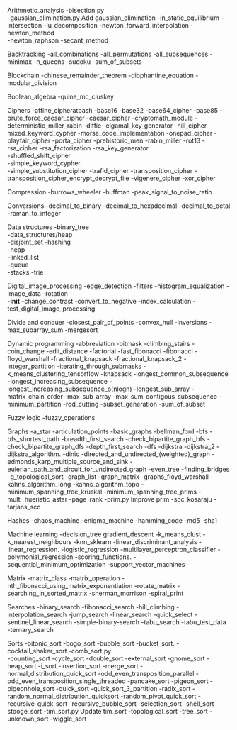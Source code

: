 Arithmetic_analysis 
-bisection.py	
-gaussian_elimination.py	Add gaussian_elimination
-in_static_equilibrium
-intersection
-lu_decomposition
-newton_forward_interpolation
-newton_method	
-newton_raphson	
-secant_method

Backtracking
-all_combinations
-all_permutations
-all_subsequences
-minimax
-n_queens
-sudoku	
-sum_of_subsets

Blockchain
-chinese_remainder_theorem
-diophantine_equation
-modular_division

Boolean_algebra
-quine_mc_cluskey

Ciphers
-affine_cipheratbash
-base16
-base32
-base64_cipher
-base85
-brute_force_caesar_cipher
-caesar_cipher
-cryptomath_module
-deterministic_miller_rabin
-diffie
-elgamal_key_generator
-hill_cipher
-mixed_keyword_cypher
-morse_code_implementation
-onepad_cipher
-playfair_cipher
-porta_cipher
-prehistoric_men
-rabin_miller
-rot13
-rsa_cipher
-rsa_factorization
-rsa_key_generator	
-shuffled_shift_cipher	
-simple_keyword_cypher	
-simple_substitution_cipher
-trafid_cipher
-transposition_cipher
-transposition_cipher_encrypt_decrypt_file
-vigenere_cipher
-xor_cipher

Compression
-burrows_wheeler
-huffman
-peak_signal_to_noise_ratio

Conversions
-decimal_to_binary
-decimal_to_hexadecimal
-decimal_to_octal
-roman_to_integer

Data structures
-binary_tree	
-data_structures/heap	
-disjoint_set
-hashing	
-heap	
-linked_list	
-queue	
-stacks	
-trie

Digital_image_processing
-edge_detection	
-filters
-histogram_equalization	
-image_data	
-rotation	
-__init__
-change_contrast
-convert_to_negative
-index_calculation
-test_digital_image_processing

Divide and conquer
-closest_pair_of_points
-convex_hull
-inversions
-max_subarray_sum
-mergesort

Dynamic programming
-abbreviation
-bitmask
-climbing_stairs
-coin_change
-edit_distance
-factorial
-fast_fibonacci
-fibonacci
-floyd_warshall
-fractional_knapsack
-fractional_knapsack_2
-integer_partition
-iterating_through_submasks
-k_means_clustering_tensorflow
-knapsack
-longest_common_subsequence
-longest_increasing_subsequence
-longest_increasing_subsequence_o(nlogn)
-longest_sub_array
-matrix_chain_order
-max_sub_array
-max_sum_contigous_subsequence
-minimum_partition
-rod_cutting
-subset_generation
-sum_of_subset

Fuzzy logic
-fuzzy_operations

Graphs
-a_star
-articulation_points
-basic_graphs
-bellman_ford
-bfs
-bfs_shortest_path
-breadth_first_search
-check_bipartite_graph_bfs
-check_bipartite_graph_dfs
-depth_first_search
-dfs
-dijkstra
-dijkstra_2
-dijkstra_algorithm.
-dinic
-directed_and_undirected_(weighted)_graph
-edmonds_karp_multiple_source_and_sink
-eulerian_path_and_circuit_for_undirected_graph
-even_tree
-finding_bridges
-g_topological_sort
-graph_list
-graph_matrix
-graphs_floyd_warshall
-kahns_algorithm_long
-kahns_algorithm_topo
-minimum_spanning_tree_kruskal
-minimum_spanning_tree_prims
-multi_hueristic_astar
-page_rank
-prim.py	Improve prim
-scc_kosaraju
-tarjans_scc

Hashes
-chaos_machine
-enigma_machine
-hamming_code
-md5
-sha1

Machine learning
-decision_tree
gradient_descent
-k_means_clust
-k_nearest_neighbours
-knn_sklearn
-linear_discriminant_analysis
-linear_regression.
-logistic_regression
-multilayer_perceptron_classifier
-polymonial_regression
-scoring_functions.
-sequential_minimum_optimization
-support_vector_machines

Matrix
-matrix_class
-matrix_operation
-nth_fibonacci_using_matrix_exponentiation
-rotate_matrix
-searching_in_sorted_matrix
-sherman_morrison
-spiral_print

Searches
-binary_search
-fibonacci_search
-hill_climbing
-interpolation_search
-jump_search
-linear_search
-quick_select
-sentinel_linear_search
-simple-binary-search
-tabu_search
-tabu_test_data
-ternary_search

Sorts
-bitonic_sort
-bogo_sort
-bubble_sort
-bucket_sort.
-cocktail_shaker_sort
-comb_sort.py	
-counting_sort
-cycle_sort
-double_sort
-external_sort
-gnome_sort
-heap_sort
-i_sort
-insertion_sort
-merge_sort
-normal_distribution_quick_sort
-odd_even_transposition_parallel
-odd_even_transposition_single_threaded
-pancake_sort
-pigeon_sort
-pigeonhole_sort
-quick_sort
-quick_sort_3_partition
-radix_sort
-random_normal_distribution_quicksort
-random_pivot_quick_sort
-recursive-quick-sort
-recursive_bubble_sort
-selection_sort
-shell_sort
-stooge_sort
-tim_sort.py	Update tim_sort
-topological_sort
-tree_sort
-unknown_sort
-wiggle_sort
